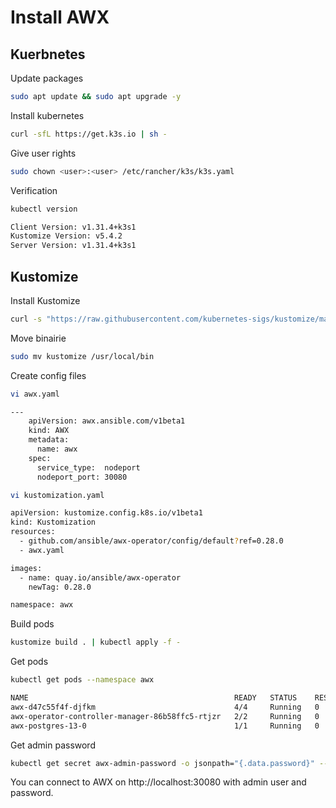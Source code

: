 # Install AWX

## Kuerbnetes

Update packages
```bash
sudo apt update && sudo apt upgrade -y
```

Install kubernetes
```bash
curl -sfL https://get.k3s.io | sh -
```

Give user rights
```bash
sudo chown <user>:<user> /etc/rancher/k3s/k3s.yaml
```

Verification
```bash
kubectl version

Client Version: v1.31.4+k3s1
Kustomize Version: v5.4.2
Server Version: v1.31.4+k3s1
```

## Kustomize

Install Kustomize
```bash
curl -s "https://raw.githubusercontent.com/kubernetes-sigs/kustomize/master/hack/install_kustomize.sh" | bash
```

Move binairie
```bash
sudo mv kustomize /usr/local/bin
```

Create config files
```bash
vi awx.yaml

---
    apiVersion: awx.ansible.com/v1beta1
    kind: AWX
    metadata:
      name: awx
    spec:
      service_type:  nodeport
      nodeport_port: 30080
```

```bash
vi kustomization.yaml

apiVersion: kustomize.config.k8s.io/v1beta1
kind: Kustomization
resources:
  - github.com/ansible/awx-operator/config/default?ref=0.28.0
  - awx.yaml

images:
  - name: quay.io/ansible/awx-operator
    newTag: 0.28.0

namespace: awx
```

Build pods
```bash
kustomize build . | kubectl apply -f -
```

Get pods
```bash
kubectl get pods --namespace awx

NAME                                              READY   STATUS    RESTARTS       AGE
awx-d47c55f4f-djfkm                               4/4     Running   0              10m
awx-operator-controller-manager-86b58ffc5-rtjzr   2/2     Running   0              10m
awx-postgres-13-0                                 1/1     Running   0              10m
```

Get admin password
```bash
kubectl get secret awx-admin-password -o jsonpath="{.data.password}" --namespace awx | base64 --decode
```

You can connect to AWX on http://localhost:30080 with admin user and password.

